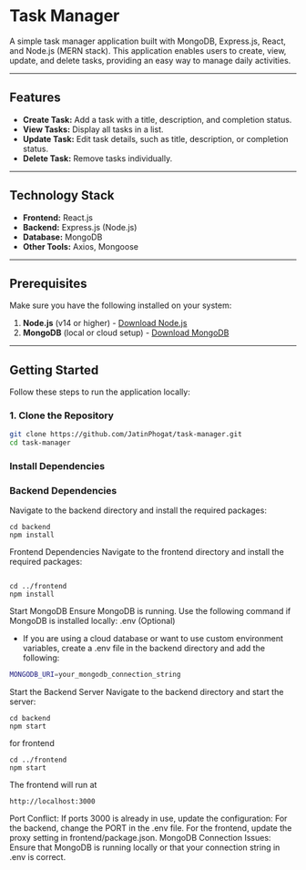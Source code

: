 # Task Manager

A simple task manager application built with MongoDB, Express.js, React, and Node.js (MERN stack). This application enables users to create, view, update, and delete tasks, providing an easy way to manage daily activities.

---

## Features

- **Create Task:** Add a task with a title, description, and completion status.
- **View Tasks:** Display all tasks in a list.
- **Update Task:** Edit task details, such as title, description, or completion status.
- **Delete Task:** Remove tasks individually.

---

## Technology Stack

- **Frontend:** React.js
- **Backend:** Express.js (Node.js)
- **Database:** MongoDB
- **Other Tools:** Axios, Mongoose

---

## Prerequisites

Make sure you have the following installed on your system:

1. **Node.js** (v14 or higher) - [Download Node.js](https://nodejs.org/)
2. **MongoDB** (local or cloud setup) - [Download MongoDB](https://www.mongodb.com/try/download/community)

---

## Getting Started

Follow these steps to run the application locally:

### 1. Clone the Repository

```bash
git clone https://github.com/JatinPhogat/task-manager.git
cd task-manager
```
### Install Dependencies

### Backend Dependencies
Navigate to the backend directory and install the required packages:
```
cd backend
npm install
```

Frontend Dependencies
Navigate to the frontend directory and install the required packages:

```

cd ../frontend
npm install
```
Start MongoDB
Ensure MongoDB is running. Use the following command if MongoDB is installed locally:
.env (Optional)
- If you are using a cloud database or want to use custom environment variables, create a .env file in the backend directory and add the following:
```bash
MONGODB_URI=your_mongodb_connection_string
```

Start the Backend Server
Navigate to the backend directory and start the server:

```
cd backend
npm start
```
for frontend
```
cd ../frontend
npm start
```

The frontend will run at 
```
http://localhost:3000
```

Port Conflict: If ports 3000 is already in use, update the configuration: For the backend, change the PORT in the .env file. For the frontend, update the proxy setting in frontend/package.json. MongoDB Connection Issues: Ensure that MongoDB is running locally or that your connection string in .env is correct.
